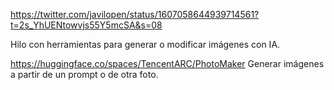https://twitter.com/javilopen/status/1607058644939714561?t=2s_YhUENtowvjs55Y5mcSA&s=08

Hilo con herramientas para generar o modificar imágenes con IA.


https://huggingface.co/spaces/TencentARC/PhotoMaker
Generar imágenes a partir de un prompt o de otra foto.

